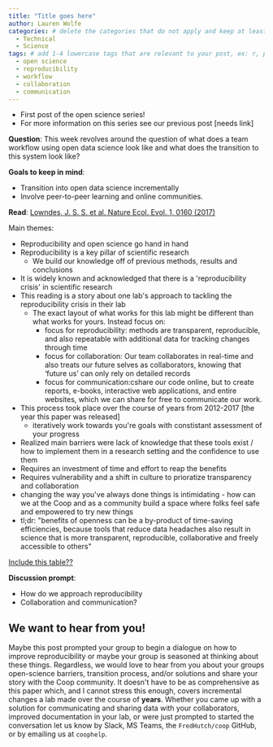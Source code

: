 ```yaml
---
title: "Title goes here"
author: Lauren Wolfe
categories: # delete the categories that do not apply and keep at least one
  - Technical
  - Science
tags: # add 1-4 lowercase tags that are relevant to your post, ex: r, python, genomics, workflows
  - open science
  - reproducibility
  - workflow
  - collaboration
  - communication
---
```


- First post of the open science series!
- For more information on this series see our previous post [needs link]

**Question**: This week revolves around the question of what does a team workflow using open data science look like and what does the transition to this system look like?

**Goals to keep in mind**:
- Transition into open data science incrementally
- Involve peer-to-peer learning and online communities.

**Read**: [Lowndes, J. S. S. et al. Nature Ecol. Evol. 1, 0160 (2017)](https://www.nature.com/articles/s41559-017-0160)
    
Main themes:
- Reproducibility and open science go hand in hand
- Reproducibility is a key pillar of scientific research
  - We build our knowledge off of previous methods, results and conclusions
- It is widely known and acknowledged that there is a 'reproducibility crisis' in scientific research
- This reading is a story about one lab's approach to tackling the reproducibility crisis in their lab
  - The exact layout of what works for this lab might be different than what works for yours. Instead focus on:
    - focus for reproducibility: methods are transparent, reproducible, and also repeatable with additional data for tracking changes through time
    - focus for collaboration: Our team collaborates in real-time and also treats our future selves as collaborators, knowing that ‘future us’ can only rely on detailed records
    - focus for communication:cshare our code online, but to create reports, e-books, interactive web applications, and entire websites, which we can share for free to communicate our work.
- This process took place over the course of years from 2012-2017 [the year this paper was released]
  - iteratively work towards you're goals with constistant assessment of your progress
- Realized main barriers were lack of knowledge that these tools exist / how to implement them in a research setting and the confidence to use them
- Requires an investment of time and effort to reap the benefits
- Requires vulnerability and a shift in culture to prioratize transparency and collaboration
- changing the way you've always done things is intimidating - how can we at the Coop and as a community build a space where folks feel safe and empowered to try new things
- tl;dr: "benefits of openness can be a by-product of time-saving efficiencies, because tools that reduce data headaches also result in science that is more transparent, reproducible, collaborative and freely accessible to others"

[Include this table??](https://www.nature.com/articles/s41559-017-0160/tables/1)


**Discussion prompt**: 
- How do we approach reproducibility
- Collaboration and communication?

## We want to hear from you!

Maybe this post prompted your group to begin a dialogue on how to improve reproducibility or maybe your group is seasoned at thinking about these things. Regardless, we would love to hear from you about your groups open-science barriers, transition process, and/or solutions and share your story with the Coop community. It doesn't have to be as comprehensive as this paper which, and I cannot stress this enough, covers incremental changes a lab made over the course of **years**. Whether you came up with a solution for communicating and sharing data with your collaborators, improved documentation in your lab, or were just prompted to started the conversation let us know by Slack, MS Teams, the `FredHutch/coop` GitHub, or by emailing us at `coophelp`.

